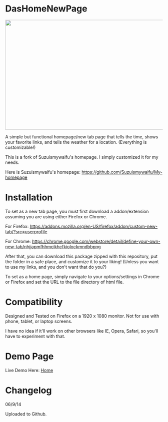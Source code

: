 DasHomeNewPage
==============

<img src="https://raw.githubusercontent.com/Undernet10/DasHomeNewPage/gh-pages/screenshots/Example.jpg" height="352" width="640"> 

A simple but functional homepage/new tab page that tells the time, shows your favorite links, and tells the weather for a location. (Everything is customizable!)

This is a fork of Suzuismywaifu's homepage. I simply customized it for my needs.

Here is Suzuismywaifu's homepage: https://github.com/Suzuismywaifu/My-homepage

Installation
==============

To set as a new tab page, you must first download a addon/extension assuming you are using either Firefox or Chrome.

For Firefox: https://addons.mozilla.org/en-US/firefox/addon/custom-new-tab/?src=userprofile

For Chrome: https://chrome.google.com/webstore/detail/define-your-own-new-tab/nhjjapmfhhmcikhcfkiolockmndbbpng

After that, you can download this package zipped with this repository, put the folder in a safe place, and customize it to your liking! (Unless you want to use my links, and you don't want that do you?)

To set as a home page, simply navigate to your options/settings in Chrome or Firefox and set the URL to the file directory of html file.

Compatibility
===============

Designed and Tested on Firefox on a 1920 x 1080 monitor. Not for use with phone, tablet, or laptop screens.

I have no idea if it'll work on other browsers like IE, Opera, Safari, so you'll have to experiment with that.

Demo Page
===============

Live Demo Here: <a href="http://Undernet10.github.io/DasHomeNewPage">Home</a>

Changelog
===============
06/9/14

Uploaded to Github.



